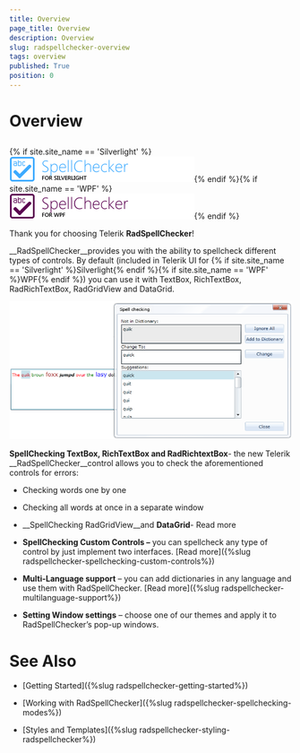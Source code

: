 ```yaml
---
title: Overview
page_title: Overview
description: Overview
slug: radspellchecker-overview
tags: overview
published: True
position: 0
---
```


# Overview



## 

{% if site.site_name == 'Silverlight' %}![](images/RadSpellChecker_Overview_sl.png){% endif %}{% if site.site_name == 'WPF' %}![](images/RadSpellChecker_Overview_wpf.png){% endif %}



Thank you for choosing Telerik __RadSpellChecker__!



__RadSpellChecker__provides you with the ability to spellcheck different types of controls. By default (included in Telerik UI for 
         {% if site.site_name == 'Silverlight' %}Silverlight{% endif %}{% if site.site_name == 'WPF' %}WPF{% endif %}) you can use it with TextBox, RichTextBox, RadRichTextBox, RadGridView and DataGrid.

![](images/RadSpellChecker_Overview.png)

__SpellChecking TextBox, RichTextBox and RadRichtextBox__- the new Telerik __RadSpellChecker__control allows you to check the aforementioned controls for errors:

* Checking words one by one

* Checking all words at once in a separate window

* __SpellChecking RadGridView__and __DataGrid__- Read more 

* __SpellChecking Custom Controls –__ you can spellcheck any type of control by just implement two interfaces. [Read more]({%slug radspellchecker-spellchecking-custom-controls%})

* __Multi-Language support__ – you can add dictionaries in any language and use them with RadSpellChecker. [Read more]({%slug radspellchecker-multilanguage-support%})

* __Setting Window settings__ – choose one of our themes and apply it to RadSpellChecker’s pop-up windows.

# See Also

 * [Getting Started]({%slug radspellchecker-getting-started%})

 * [Working with RadSpellChecker]({%slug radspellchecker-spellchecking-modes%})

 * [Styles and Templates]({%slug radspellchecker-styling-radspellchecker%})
